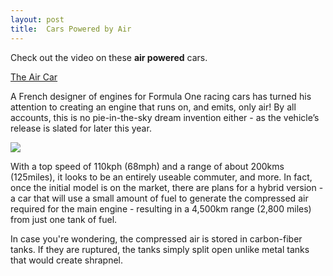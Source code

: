 ```yaml
---
layout: post
title:  Cars Powered by Air
---
```

Check out the video on these **air powered** cars.

[The Air Car](http://www.youtube.com/watch?v=QmqpGZv0YT4)

A French designer of engines for Formula One racing cars has turned his attention to creating an engine that runs on, and emits, only air! By all accounts, this is no pie-in-the-sky dream invention either - as the vehicle’s release is slated for later this year.

![](http://www.motordeaire.com/ing/index_images/index.jpg)

With a top speed of 110kph (68mph) and a range of about 200kms (125miles), it looks to be an entirely useable commuter, and more. In fact, once the initial model is on the market, there are plans for a hybrid version - a car that will use a small amount of fuel to generate the compressed air required for the main engine - resulting in a 4,500km range (2,800 miles) from just one tank of fuel.

In case you're wondering, the compressed air is stored in carbon-fiber tanks. If they are ruptured, the tanks simply split open unlike metal tanks that would create shrapnel.
